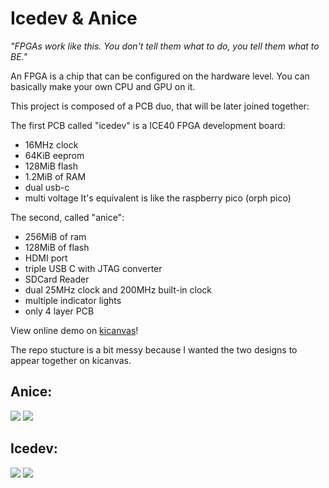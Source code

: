 # Icedev & Anice

*"FPGAs work like this. You don't tell them what to do, you tell them what to BE."*

An FPGA is a chip that can be configured on the hardware level. You can basically make your own CPU and GPU on it.

This project is composed of a PCB duo, that will be later joined together:

The first PCB called "icedev" is a ICE40 FPGA development board:
- 16MHz clock
- 64KiB eeprom
- 128MiB flash
- 1.2MiB of RAM
- dual usb-c
- multi voltage
It's equivalent is like the raspberry pico (orph pico)

The second, called "anice":
- 256MiB of ram
- 128MiB of flash
- HDMI port
- triple USB C with JTAG converter
- SDCard Reader
- dual 25MHz clock and 200MHz built-in clock
- multiple indicator lights
- only 4 layer PCB

View online demo on [kicanvas](https://kicanvas.org/?github=https%3A%2F%2Fgithub.com%2Fcheyao%2Fanice%2Ftree%2Fmain%2Fsrc%2F)!

The repo stucture is a bit messy because I wanted the two designs to appear together on kicanvas.

## Anice:
![](https://hc-cdn.hel1.your-objectstorage.com/s/v3/70d659c12deafe876fc1503fcd26827a245099ee_image.png)
![](https://hc-cdn.hel1.your-objectstorage.com/s/v3/3c03c84bba89d85bb84375060f88e98dae796522_image.png)

## Icedev:
![](https://hc-cdn.hel1.your-objectstorage.com/s/v3/c9ba11d7713573520a94d7f6ff38fee7bbf5c1ff_icedev-render-transparent.png)
![](https://hc-cdn.hel1.your-objectstorage.com/s/v3/721048f0d512cbbb068bd766951713756cae847d_image.png)

